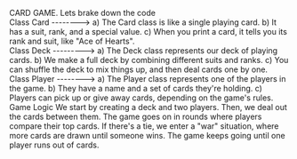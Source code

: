 CARD GAME. Lets brake down the code 
<br>
Class Card --------> 
a) The Card class is like a single playing card.
b) It has a suit, rank, and a special value.
c) When you print a card, it tells you its rank and suit, like "Ace of Hearts".
<br>
Class Deck --------->
a) The Deck class represents our deck of playing cards.
b) We make a full deck by combining different suits and ranks.
c) You can shuffle the deck to mix things up, and then deal cards one by one.
<br>
Class Player -------->
a) The Player class represents one of the players in the game.
b) They have a name and a set of cards they're holding.
c) Players can pick up or give away cards, depending on the game's rules.
<br>
Game Logic
We start by creating a deck and two players.
Then, we deal out the cards between them.
The game goes on in rounds where players compare their top cards.
If there's a tie, we enter a "war" situation, where more cards are drawn until someone wins.
The game keeps going until one player runs out of cards.
